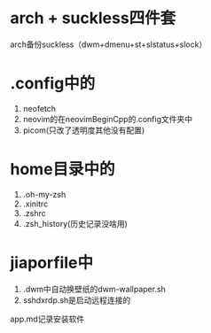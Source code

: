 # arch + suckless四件套
arch备份suckless（dwm+dmenu+st+slstatus+slock）

# .config中的
1. neofetch
2. neovim的在neovimBeginCpp的.config文件夹中
3. picom(只改了透明度其他没有配置)

# home目录中的
1. .oh-my-zsh
2. .xinitrc
3. .zshrc
4. .zsh_history(历史记录没啥用)

# jiaporfile中
1. .dwm中自动换壁纸的dwm-wallpaper.sh
2. sshdxrdp.sh是启动远程连接的

app.md记录安装软件
